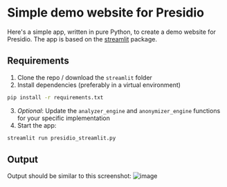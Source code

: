 # Simple demo website for Presidio
Here's a simple app, written in pure Python, to create a demo website for Presidio.
The app is based on the [streamlit](https://streamlit.io/) package.

## Requirements
1. Clone the repo / download the `streamlit` folder
2. Install dependencies (preferably in a virtual environment)

```sh
pip install -r requirements.txt
```

3. *Optional*: Update the `analyzer_engine` and `anonymizer_engine` functions for your specific implementation 
4. Start the app:

```sh
streamlit run presidio_streamlit.py
```

## Output
Output should be similar to this screenshot:
![image](https://user-images.githubusercontent.com/3776619/229591761-849d368e-49a8-4e71-890d-3407bca7a011.png)
